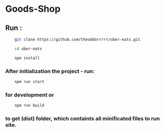 # Goods-Shop

## Run :

```.bash
    git clone https://github.com/theoddorrrrr/uber-eats.git

    cd uber-eats

    npm install
```

### After initialization the project - run:

```.bash
    npm run start
```

### for development or

```.bash
    npm run build
```

### to get (dist) folder, which containts all minificated files to run site.
